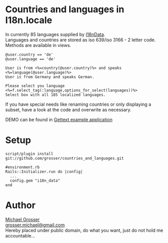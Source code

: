 Countries and languages in I18n.locale
======================================
In currently 85 languages supplied by [I18nData](http://github.com/grosser/i18n_data).  
Languages and countries are stored as iso 639/iso 3166 - 2 letter code.  
Methods are available in views.

    @user.country == 'de'
    @user.language == 'de'

    User is from <%=country(@user.country)%> and speaks <%=language(@user.language)%>
    User is from Germany and speaks German.

    Please select you language <%=f.select_tag(:language,options_for_select(languages))%>
    Select box with all 185 localized languages.

If you have special needs like renaming countries or only displaying a subset,
have a look at the code and overwrite as necessary.

DEMO can be found in [Gettext example application](http://github.com/grosser/gettext_i18n_rails_example)

Setup
=====
    script/plugin install git://github.com/grosser/countries_and_languages.git

    #environment.rb
    Rails::Initializer.run do |config|
      ...
      config.gem "i18n_data"
    end

Author
======
[Michael Grosser](http://pragmatig.wordpress.com)  
grosser.michael@gmail.com  
Hereby placed under public domain, do what you want, just do not hold me accountable...  